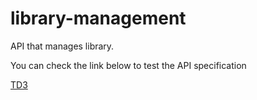 # library-management
API that manages library.

You can check the link below to test the API specification

[TD3](https://petstore.swagger.io/?url=https://raw.githubusercontent.com/Marc985/OAS-Prog3/oas-td3-std22095/docs/api.yml)
